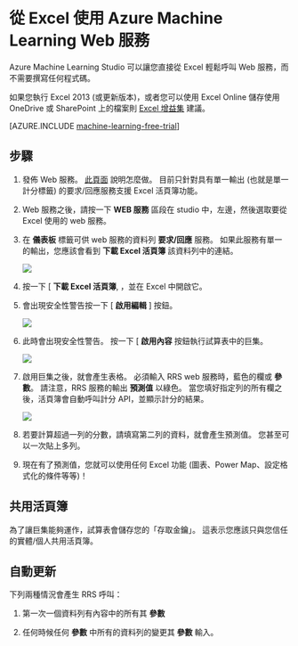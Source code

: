 <properties
    pageTitle="從 Excel 使用機器學習 Web 服務 | Microsoft Azure"
    description="從 Excel 使用 Azure Machine Learning Web 服務"
    services="machine-learning"
    documentationCenter=""
    authors="LuisCabrer"
    manager="paulettm"
    editor="cgronlun"/>

<tags
    ms.service="machine-learning"
    ms.workload="data-services"
    ms.tgt_pltfrm="na"
    ms.devlang="na"
    ms.topic="article"
    ms.date="11/23/2015"
    ms.author="tedway"/>


# 從 Excel 使用 Azure Machine Learning Web 服務

 Azure Machine Learning Studio 可以讓您直接從 Excel 輕鬆呼叫 Web 服務，而不需要撰寫任何程式碼。

 如果您執行 Excel 2013 (或更新版本)，或者您可以使用 Excel Online 儲存使用 OneDrive 或 SharePoint 上的檔案則 [Excel 增益集](machine-learning-excel-add-in-for-web-services.md) 建議。

[AZURE.INCLUDE [machine-learning-free-trial](../../includes/machine-learning-free-trial.md)]

## 步驟

1. 發佈 Web 服務。 [此頁面](machine-learning-walkthrough-5-publish-web-service.md) 說明怎麼做。 目前只針對具有單一輸出 (也就是單一計分標籤) 的要求/回應服務支援 Excel 活頁簿功能。

2. Web 服務之後，請按一下 **WEB 服務** 區段在 studio 中，左邊，然後選取要從 Excel 使用的 web 服務。

3. 在 **儀表板** 標籤可供 web 服務的資料列 **要求/回應** 服務。 如果此服務有單一的輸出，您應該會看到 **下載 Excel 活頁簿** 該資料列中的連結。

    ![][1]

4. 按一下 [ **下載 Excel 活頁簿**, ，並在 Excel 中開啟它。

5. 會出現安全性警告按一下 [ **啟用編輯** ] 按鈕。

    ![][2]

6. 此時會出現安全性警告。 按一下 [ **啟用內容** 按鈕執行試算表中的巨集。

    ![][3]

7. 啟用巨集之後，就會產生表格。 必須輸入 RRS web 服務時，藍色的欄或 **參數**。 請注意，RRS 服務的輸出 **預測值** 以綠色。 當您填好指定列的所有欄之後，活頁簿會自動呼叫計分 API，並顯示計分的結果。

    ![][4]

7. 若要計算超過一列的分數，請填寫第二列的資料，就會產生預測值。 您甚至可以一次貼上多列。

8. 現在有了預測值，您就可以使用任何 Excel 功能 (圖表、Power Map、設定格式化的條件等等)！    


## 共用活頁簿

為了讓巨集能夠運作，試算表會儲存您的「存取金鑰」。 這表示您應該只與您信任的實體/個人共用活頁簿。

## 自動更新

下列兩種情況會產生 RRS 呼叫：

1. 第一次一個資料列有內容中的所有其 **參數**

2. 任何時候任何 **參數** 中所有的資料列的變更其 **參數** 輸入。

[1]: ./media/machine-learning-consuming-from-excel/excellink.png
[2]: ./media/machine-learning-consuming-from-excel/enableeditting.png
[3]: ./media/machine-learning-consuming-from-excel/enablecontent.png
[4]: ./media/machine-learning-consuming-from-excel/sampletable.png

